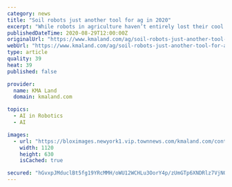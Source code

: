 ```yaml
---
category: news
title: "Soil robots just another tool for ag in 2020"
excerpt: "While robots in agriculture haven’t entirely lost their cool factor, they certainly aren’t the novelty they were even five to 10 years ago."
publishedDateTime: 2020-08-29T12:00:00Z
originalUrl: "https://www.kmaland.com/ag/soil-robots-just-another-tool-for-ag-in-2020/article_e649a858-5c5e-58bb-bbd5-4c20496272ed.html"
webUrl: "https://www.kmaland.com/ag/soil-robots-just-another-tool-for-ag-in-2020/article_e649a858-5c5e-58bb-bbd5-4c20496272ed.html"
type: article
quality: 39
heat: 39
published: false

provider:
  name: KMA Land
  domain: kmaland.com

topics:
  - AI in Robotics
  - AI

images:
  - url: "https://bloximages.newyork1.vip.townnews.com/kmaland.com/content/tncms/assets/v3/editorial/0/b3/0b39379c-6185-5c19-953b-73b68986200b/5f4d0d0989feb.image.jpg?resize=1120%2C630"
    width: 1120
    height: 630
    isCached: true

secured: "hGvxpJMduclBt5fg19YRcMMH/oWU12WCHLu3OorY4p/zUmGTp6XNDRlz7VjNQP44OO9h0cuJdLxXG7BBxAdQgekAOSUVFDue90mTuU8gqg/1Owiz6Hmnatg1DYBoESbYd8F/aIsTaEpJIEbtABVdNB2PiMyNKDGNCrOxnvDMf727ZVZzC6Kqmg5zux/wWNmoiSLOhHXm0H2Pfie6UM+47Jy1ou/zklwPF9iGT/dT4MB9Sq52NUYkJAYqh2Teky0Q0RCPxjBA1B2+byO9xpHo2X2fFdqWvNTQy1ZrMwnfMpq/YMy3sMydwMjooncqZi8kQ4c7KRdsfLb34RitAvq5BYLNDi1KxZ5leStT1LHXKC4=;t0YnBz7g1HYY0RkRC9C4tg=="
---
```


